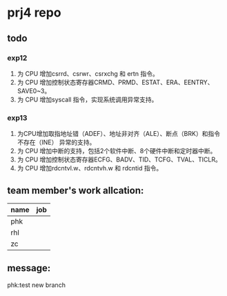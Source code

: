# prj4 repo

## todo

### exp12

1. 为 CPU 增加csrrd、csrwr、csrxchg 和 ertn 指令。
2. 为 CPU 增加控制状态寄存器CRMD、PRMD、ESTAT、ERA、EENTRY、SAVE0~3。
3. 为 CPU 增加syscall 指令，实现系统调用异常支持。

### exp13

1. 为CPU增加取指地址错（ADEF）、地址非对齐（ALE）、断点（BRK）和指令不存在（INE）
异常的支持。
2. 为 CPU 增加中断的支持，包括2个软件中断、8个硬件中断和定时器中断。
3. 为 CPU 增加控制状态寄存器ECFG、BADV、TID、TCFG、TVAL、TICLR。
4. 为 CPU 增加rdcntvl.w、rdcntvh.w 和 rdcntid 指令。

## team member's work allcation:

| name | job |
| ---- | --- |
| phk  |  |
| rhl  |  |
| zc   |  |

## message:
phk:test new branch
